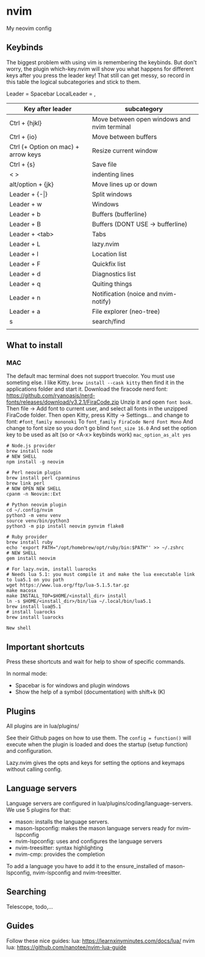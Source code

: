 # nvim
My neovim config

## Keybinds
The biggest problem with using vim is remembering the keybinds.
But don't worry, the plugin which-key.nvim will show you what happens for different keys after you press the leader key!
That still can get messy, so record in this table the logical subcategories and stick to them.

Leader = Spacebar
LocalLeader = ,

| Key after leader | subcategory |
| ---------------- | ----------- |
| Ctrl + {hjkl}    | Move between open windows and nvim terminal|
| Ctrl + {io}      | Move between buffers |
| Ctrl (+ Option on mac) + arrow keys| Resize current window |
| Ctrl + {s}       | Save file |
| < >              | indenting lines |
| alt/option + {jk}| Move lines up or down |
| Leader + {-\|}       | Split windows |
| Leader + w       | Windows |
| Leader + b       | Buffers (bufferline) |
| Leader + B       | Buffers (DONT USE -> bufferline) |
| Leader + \<tab\>   | Tabs |
| Leader + L       | lazy.nvim   |
| Leader + l       | Location list |
| Leader + F       | Quickfix list |
| Leader + d       | Diagnostics list |
| Leader + q       | Quiting things |
| Leader + n       | Notification (noice and nvim-notify) |
| Leader + a       | File explorer (neo-tree)|
| s                | search/find |
|                  |             |

## What to install
### MAC

The default mac terminal does not support truecolor.
You must use someting else.
I like Kitty.
`brew install --cask kitty`
then find it in the applications folder and start it.
Download the firacode nerd font:
https://github.com/ryanoasis/nerd-fonts/releases/download/v3.2.1/FiraCode.zip
Unzip it and open `font book`.
Then file -> Add font to current user, and select all fonts in the unzipped FiraCode folder.
Then open Kitty, press Kitty -> Settings... and change to font:
`#font_family mononoki`
To
`font_family FiraCode Nerd Font Mono`
And change to font size so you don't go blind
`font_size 16.0`
And set the option key to be used as alt (so or \<A-x\> keybinds work)
`mac_option_as_alt yes`

```
# Node.js provider
brew install node
# NEW SHELL
npm install -g neovim

# Perl neovim plugin
brew install perl cpanminus
brew link perl
# NOW OPEN NEW SHELL
cpanm -n Neovim::Ext

# Python neovim plugin
cd ~/.config/nvim
python3 -m venv venv
source venv/bin/python3
python3 -m pip install neovim pynvim flake8

# Ruby provider
brew install ruby
echo 'export PATH="/opt/homebrew/opt/ruby/bin:$PATH"' >> ~/.zshrc
# NEW SHELL
gem install neovim

# For lazy.nvim, install luarocks
# Needs lua 5.1: you must compile it and make the lua executable link to lua5.1 on you path
wget https://www.lua.org/ftp/lua-5.1.5.tar.gz
make macosx
make INSTALL_TOP=$HOME/<install_dir> install
ln -s $HOME/<install_dir>/bin/lua ~/.local/bin/lua5.1
brew install lua@5.1
# install luarocks
brew install luarocks

New shell
```

## Important shortcuts
Press these shortcuts and wait for help to show of specific commands.

In normal mode:
 - Spacebar is for windows and plugin windows
 - Show the help of a symbol (documentation) with shift+k (K)

## Plugins
All plugins are in lua/plugins/

See their Github pages on how to use them.
The `config = function()` will execute when the plugin is loaded
and does the startup (setup function) and configuration.

Lazy.nvim gives the opts and keys for setting the options and keymaps without calling config.

## Language servers
Language servers are configured in lua/plugins/coding/language-servers.
We use 5 plugins for that:
- mason: installs the language servers. 
- mason-lspconfig: makes the mason language servers ready for nvim-lspconfig
- nvim-lspconfig: uses and configures the language servers
- nvim-treesitter: syntax highlighting
- nvim-cmp: provides the completion

To add a language you have to add it to the ensure_installed of mason-lspconfig, nvim-lspconfig and nvim-treesitter.

## Searching
Telescope, todo,...

## Guides

Follow these nice guides:
lua: https://learnxinyminutes.com/docs/lua/
nvim lua: https://github.com/nanotee/nvim-lua-guide
